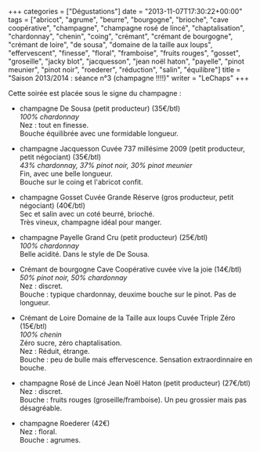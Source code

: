 +++
categories = ["Dégustations"]
date = "2013-11-07T17:30:22+00:00"
tags = ["abricot", "agrume", "beurre", "bourgogne", "brioche", "cave coopérative", "champagne", "champagne rosé de lincé", "chaptalisation", "chardonnay", "chenin", "coing", "crémant", "crémant de bourgogne", "crémant de loire", "de sousa", "domaine de la taille aux loups", "effervescent", "finesse", "floral", "framboise", "fruits rouges", "gosset", "groseille", "jacky blot", "jacquesson", "jean noël haton", "payelle", "pinot meunier", "pinot noir", "roederer", "réduction", "salin", "équilibre"] 
title = "Saison 2013/2014 : séance n°3 (champagne !!!!)"
writer = "LeChaps"
+++

Cette soirée est placée sous le signe du champagne :

* champagne De Sousa (petit producteur) (35€/btl) <i class="fa fa-plus-circle"></i>  
_100% chardonnay_  
Nez : tout en finesse.  
Bouche équilibrée avec une formidable longueur.

* champagne Jacquesson Cuvée 737 millésime 2009 (petit producteur, petit négociant) (35€/btl)  
_43% chardonnay, 37% pinot noir, 30% pinot meunier_  
Fin, avec une belle longueur.  
Bouche sur le coing et l'abricot confit.

* champagne Gosset Cuvée Grande Réserve (gros producteur, petit négociant) (40€/btl)  
Sec et salin avec un coté beurré, brioché.  
Très vineux, champagne idéal pour manger.

* champagne Payelle Grand Cru (petit producteur) (25€/btl)  
_100% chardonnay_  
Belle acidité. Dans le style de De Sousa.

* Crémant de bourgogne Cave Coopérative cuvée vive la joie (14€/btl)  
_50% pinot noir, 50% chardonnay_  
Nez : discret.  
Bouche : typique chardonnay, deuxime bouche sur le pinot. Pas de longueur.

* Crémant de Loire Domaine de la Taille aux loups Cuvée Triple Zéro (15€/btl)  
_100% chenin_  
Zéro sucre, zéro chaptalisation.  
Nez : Réduit, étrange.  
Bouche : peu de bulle mais effervescence. Sensation extraordinnaire en bouche.

* champagne Rosé de Lincé Jean Noël Haton (petit producteur) (27€/btl)  
Nez : discret.  
Bouche : fruits rouges (groseille/framboise). Un peu grossier mais pas désagréable.

* champagne Roederer (42€)  
Nez : floral.  
Bouche : agrumes.
